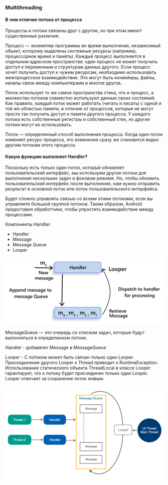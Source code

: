 ### Multithreading

#### В чем отличие потока от процесса
Процессы и потоки связаны друг с другом, но при этом имеют существенные различия.

Процесс — экземпляр программы во время выполнения, независимый объект, которому выделены системные ресурсы 
(например, процессорное время и память). Каждый процесс выполняется в отдельном адресном пространстве: 
один процесс не может получить доступ к переменным и структурам данных другого. 
Если процесс хочет получить доступ к чужим ресурсам, необходимо использовать межпроцессное взаимодействие. 
Это могут быть конвейеры, файлы, каналы связи между компьютерами и многое другое.

Поток использует то же самое пространства стека, что и процесс, а множество потоков совместно 
используют данные своих состояний. Как правило, каждый поток может работать (читать и писать) 
с одной и той же областью памяти, в отличие от процессов, которые не могут просто так получить доступ 
к памяти другого процесса. У каждого потока есть собственные регистры и собственный стек, 
но другие потоки могут их использовать.

Поток — определенный способ выполнения процесса. Когда один поток изменяет ресурс процесса, 
это изменение сразу же становится видно другим потокам этого процесса.

#### Какую функцию выполняет Handler?
Поскольку есть только один поток, который обновляет пользовательский интерфейс, 
мы используем другие потоки для выполнения нескольких задач в фоновом режиме. Но, чтобы обновить пользовательский 
интерфейс после выполнения, нам нужно отправить результат в основной поток или поток пользовательского интерфейса.

Будет сложно управлять связью со всеми этими потоками, если вы управляете большой группой потоков. 
Таким образом, Android предоставил обработчики, чтобы упростить взаимодействие между процессами.

Компоненты Handler:

- Handler  
- Message
- Message Queue 
- Looper

![img.png](handler.png)

MessageQueue — это очередь со списком задач, которые будут выполняться в определенном потоке.

Handler - добавялет Message в MessageQueue

Looper - С потоком может быть связан только один Looper. 
Присоединение другого Looper к Thread приводит к RuntimeException. 
Использование статического объекта ThreadLocal в классе Looper гарантирует, что к потоку будет присоединен только один Looper.
Looper отвечает за сохранение поток живым.

![img.png](handler_android.png)